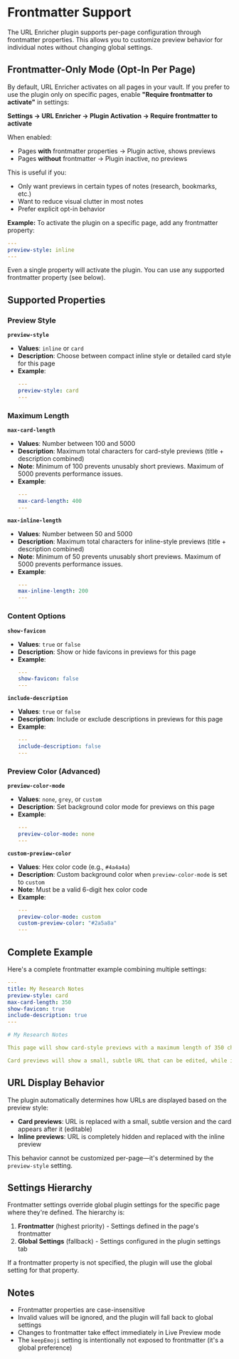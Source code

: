 # Frontmatter Support

The URL Enricher plugin supports per-page configuration through frontmatter properties. This allows you to customize preview behavior for individual notes without changing global settings.

## Frontmatter-Only Mode (Opt-In Per Page)

By default, URL Enricher activates on all pages in your vault. If you prefer to use the plugin only on specific pages, enable **"Require frontmatter to activate"** in settings:

**Settings → URL Enricher → Plugin Activation → Require frontmatter to activate**

When enabled:
- Pages **with** frontmatter properties → Plugin active, shows previews
- Pages **without** frontmatter → Plugin inactive, no previews

This is useful if you:
- Only want previews in certain types of notes (research, bookmarks, etc.)
- Want to reduce visual clutter in most notes
- Prefer explicit opt-in behavior

**Example:** To activate the plugin on a specific page, add any frontmatter property:
```yaml
---
preview-style: inline
---
```

Even a single property will activate the plugin. You can use any supported frontmatter property (see below).

## Supported Properties

### Preview Style

**`preview-style`**
- **Values**: `inline` or `card`
- **Description**: Choose between compact inline style or detailed card style for this page
- **Example**:
  ```yaml
  ---
  preview-style: card
  ---
  ```

### Maximum Length

**`max-card-length`**
- **Values**: Number between 100 and 5000
- **Description**: Maximum total characters for card-style previews (title + description combined)
- **Note**: Minimum of 100 prevents unusably short previews. Maximum of 5000 prevents performance issues.
- **Example**:
  ```yaml
  ---
  max-card-length: 400
  ---
  ```

**`max-inline-length`**
- **Values**: Number between 50 and 5000
- **Description**: Maximum total characters for inline-style previews (title + description combined)
- **Note**: Minimum of 50 prevents unusably short previews. Maximum of 5000 prevents performance issues.
- **Example**:
  ```yaml
  ---
  max-inline-length: 200
  ---
  ```

### Content Options

**`show-favicon`**
- **Values**: `true` or `false`
- **Description**: Show or hide favicons in previews for this page
- **Example**:
  ```yaml
  ---
  show-favicon: false
  ---
  ```

**`include-description`**
- **Values**: `true` or `false`
- **Description**: Include or exclude descriptions in previews for this page
- **Example**:
  ```yaml
  ---
  include-description: false
  ---
  ```

### Preview Color (Advanced)

**`preview-color-mode`**
- **Values**: `none`, `grey`, or `custom`
- **Description**: Set background color mode for previews on this page
- **Example**:
  ```yaml
  ---
  preview-color-mode: none
  ---
  ```

**`custom-preview-color`**
- **Values**: Hex color code (e.g., `#4a4a4a`)
- **Description**: Custom background color when `preview-color-mode` is set to `custom`
- **Note**: Must be a valid 6-digit hex color code
- **Example**:
  ```yaml
  ---
  preview-color-mode: custom
  custom-preview-color: "#2a5a8a"
  ---
  ```

## Complete Example

Here's a complete frontmatter example combining multiple settings:

```yaml
---
title: My Research Notes
preview-style: card
max-card-length: 350
show-favicon: true
include-description: true
---

# My Research Notes

This page will show card-style previews with a maximum length of 350 characters.

Card previews will show a small, subtle URL that can be edited, while inline previews hide the URL entirely.
```

## URL Display Behavior

The plugin automatically determines how URLs are displayed based on the preview style:

- **Card previews**: URL is replaced with a small, subtle version and the card appears after it (editable)
- **Inline previews**: URL is completely hidden and replaced with the inline preview

This behavior cannot be customized per-page—it's determined by the `preview-style` setting.

## Settings Hierarchy

Frontmatter settings override global plugin settings for the specific page where they're defined. The hierarchy is:

1. **Frontmatter** (highest priority) - Settings defined in the page's frontmatter
2. **Global Settings** (fallback) - Settings configured in the plugin settings tab

If a frontmatter property is not specified, the plugin will use the global setting for that property.

## Notes

- Frontmatter properties are case-insensitive
- Invalid values will be ignored, and the plugin will fall back to global settings
- Changes to frontmatter take effect immediately in Live Preview mode
- The `keepEmoji` setting is intentionally not exposed to frontmatter (it's a global preference)
